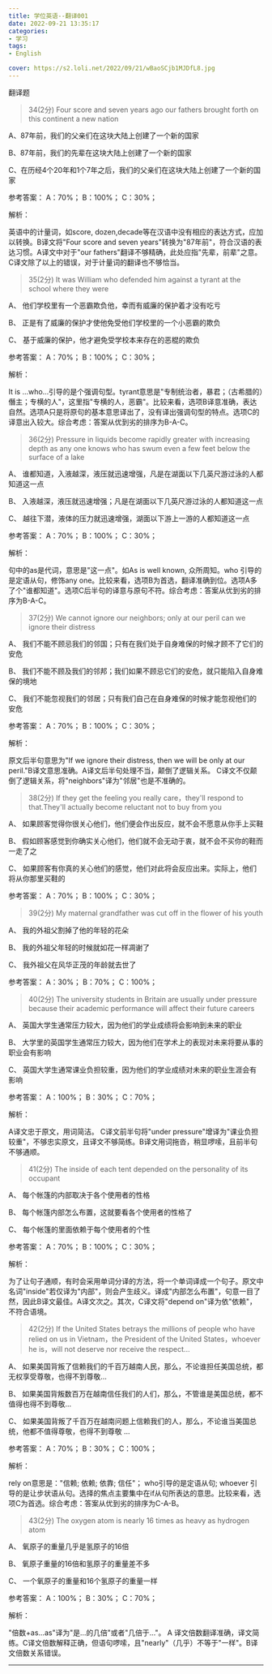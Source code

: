 ```yaml
---
title: 学位英语--翻译001
date: 2022-09-21 13:35:17
categories:
- 学习
tags:
- English

cover: https://s2.loli.net/2022/09/21/wBaoSCjb1MJDfL8.jpg
---
```

翻译题 

> 34(2分) Four score and seven years ago our fathers brought forth on this continent a new nation

A、87年前，我们的父亲们在这块大陆上创建了一个新的国家

B、87年前，我们的先辈在这块大陆上创建了一个新的国家

C、在历经4个20年和1个7年之后，我们的父亲们在这块大陆上创建了一个新的国家


参考答案： A：70%； B：100%； C：30%；

解析：

英语中的计量词，如score, dozen,decade等在汉语中没有相应的表达方式，应加以转换。B译文将"Four score and seven years"转换为"87年前"，符合汉语的表达习惯。A译文中对于"our fathers"翻译不够精确，此处应指"先辈，前辈"之意。C译文除了以上的错误，对于计量词的翻译也不够恰当。

> 35(2分) It was William who defended him against a tyrant at the school where they were

A、 他们学校里有一个恶霸欺负他，幸而有威廉的保护着才没有吃亏

B、 正是有了威廉的保护才使他免受他们学校里的一个小恶霸的欺负

C、 基于威廉的保护，他才避免受学校本来存在的恶棍的欺负


参考答案： A：70%； B：100%； C：30%；


解析：

It is ...who...引导的是个强调句型。tyrant意思是"专制统治者，暴君；（古希腊的）僭主；专横的人"，这里指"专横的人，恶霸"。比较来看，选项B译意准确，表达自然。选项A只是将原句的基本意思译出了，没有译出强调句型的特点。选项C的译意出入较大。综合考虑：答案从优到劣的排序为B-A-C。

> 36(2分) Pressure in liquids become rapidly greater with increasing depth as any one knows who has swum even a few feet below the surface of a lake

A、 谁都知道，入液越深，液压就迅速增强，凡是在湖面以下几英尺游过泳的人都知道这一点

B、 入液越深，液压就迅速增强；凡是在湖面以下几英尺游过泳的人都知道这一点

C、 越往下潜，液体的压力就迅速增强，湖面以下游上一游的人都知道这一点


参考答案： A：70%； B：100%； C：30%；

解析：

句中的as是代词，意思是"这一点"。如As is well known, 众所周知。who 引导的是定语从句，修饰any one。比较来看，选项B为首选，翻译准确到位。选项A多了个"谁都知道"。选项C后半句的译意与原句不符。综合考虑：答案从优到劣的排序为B-A-C。

> 37(2分) We cannot ignore our neighbors; only at our peril can we ignore their distress

 A、 我们不能不顾忌我们的邻国；只有在我们处于自身难保的时候才顾不了它们的安危

 B、 我们不能不顾及我们的邻邦；我们如果不顾忌它们的安危，就只能陷入自身难保的境地

 C、 我们不能忽视我们的邻居；只有我们自己在自身难保的时候才能忽视他们的安危


参考答案： A：70%； B：100%； C：30%；

解析：

原文后半句意思为"If we ignore their distress, then we will be only at our peril."B译文意思准确。A译文后半句处理不当，颠倒了逻辑关系。 C译文不仅颠倒了逻辑关系，将"neighbors"译为"邻居"也是不准确的。

> 38(2分) If they get the feeling you really care，they\'ll respond to that.They\'ll actually become reluctant not to buy from you

A、 如果顾客觉得你很关心他们，他们便会作出反应，就不会不愿意从你手上买鞋

B、 假如顾客感觉到你确实关心他们，他们就不会无动于衷，就不会不买你的鞋而一走了之

C、 如果顾客有你真的关心他们的感觉，他们对此将会反应出来。实际上，他们将从你那里买鞋的

参考答案： A：70%； B：100%； C：30%；

> 39(2分) My maternal grandfather was cut off in the flower of his youth

A、 我的外祖父割掉了他的年轻的花朵

B、 我的外祖父年轻的时候就如花一样凋谢了

C、 我外祖父在风华正茂的年龄就去世了

参考答案： A：30%； B：70%； C：100%；

> 40(2分) The university students in Britain are usually under pressure because their academic performance will affect their future careers

A、 英国大学生通常压力较大，因为他们的学业成绩将会影响到未来的职业

B、 大学里的英国学生通常压力较大，因为他们在学术上的表现对未来将要从事的职业会有影响

C、 英国大学生通常课业负担较重，因为他们的学业成绩对未来的职业生涯会有影响


参考答案： A：100%； B：30%； C：70%；

解析：

A译文忠于原文，用词简洁。 C译文前半句将"under pressure"增译为"课业负担较重"，不够忠实原文，且译文不够简练。B译文用词拖沓，稍显啰嗦，且前半句不够通顺。

> 41(2分) The inside of each tent depended on the personality of its occupant

A、 每个帐篷的内部取决于各个使用者的性格

B、 每个帐篷内部怎么布置，这就要看各个使用者的性格了

C、 每个帐篷的里面依赖于每个使用者的个性


参考答案： A：70%； B：100%； C：30%；

解析：

为了让句子通顺，有时会采用单词分译的方法，将一个单词译成一个句子。原文中名词"inside"若仅译为"内部"，则会产生歧义。译成"内部怎么布置"，句意一目了然，因此B译文最佳。A译文次之。其次，C译文将"depend on"译为依"依赖"，不符合语境。

> 42(2分) If the United States betrays the millions of people who have relied on us in Vietnam，the President of the United States，whoever he is，will not deserve nor receive the respect...

A、 如果美国背叛了信赖我们的千百万越南人民，那么，不论谁担任美国总统，都无权享受尊敬，也得不到尊敬...

B、 如果美国背叛数百万在越南信任我们的人们，那么，不管谁是美国总统，都不值得也得不到尊敬...

C、 如果美国背叛了千百万在越南问题上信赖我们的人，那么，不论谁当美国总统，他都不值得尊敬，也得不到尊敬 ...

参考答案： A：70%； B：30%； C：100%；


解析：

rely on意思是："信赖; 依赖; 依靠; 信任"； who引导的是定语从句; whoever 引导的是让步状语从句。选择的焦点主要集中在if从句所表达的意思。比较来看，选项C为首选。综合考虑：答案从优到劣的排序为C-A-B。

> 43(2分) The oxygen atom is nearly 16 times as heavy as hydrogen atom

A、 氧原子的重量几乎是氢原子的16倍

B、 氧原子重量的16倍和氢原子的重量差不多

C、 一个氧原子的重量和16个氢原子的重量一样


参考答案： A：100%； B：30%； C：70%；


解析：

"倍数+as...as"译为"是...的几倍"或者"几倍于..."。 A 译文倍数翻译准确，译文简练。C译文倍数解释正确，但语句啰嗦，且"nearly"（几乎）不等于"一样"。B译文倍数关系错误。

---
